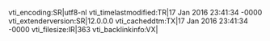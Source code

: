 vti_encoding:SR|utf8-nl
vti_timelastmodified:TR|17 Jan 2016 23:41:34 -0000
vti_extenderversion:SR|12.0.0.0
vti_cacheddtm:TX|17 Jan 2016 23:41:34 -0000
vti_filesize:IR|363
vti_backlinkinfo:VX|
